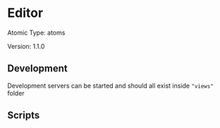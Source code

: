 # Editor

Atomic Type: atoms

Version: 1.1.0

## Development

Development servers can be started and should all exist inside `"views"` folder

## Scripts
